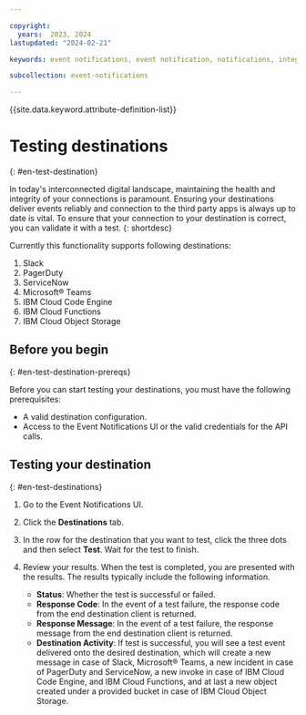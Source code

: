 ```yaml
---

copyright:
  years:  2023, 2024
lastupdated: "2024-02-21"

keywords: event notifications, event notification, notifications, integrations, destinations, test destinations

subcollection: event-notifications

---
```

{{site.data.keyword.attribute-definition-list}}

# Testing destinations
{: #en-test-destination}

In today's interconnected digital landscape, maintaining the health and integrity of your connections is paramount. Ensuring your destinations deliver events reliably and connection to the third party apps is always up to date is vital. To ensure that your connection to your destination is correct, you can validate it with a test.
{: shortdesc}

Currently this functionality supports following destinations:

1. Slack
2. PagerDuty
3. ServiceNow
4. Microsoft&reg; Teams
5. IBM Cloud Code Engine
6. IBM Cloud Functions
7. IBM Cloud Object Storage

## Before you begin
{: #en-test-destination-prereqs}

Before you can start testing your destinations, you must have the following prerequisites:

* A valid destination configuration.
* Access to the Event Notifications UI or the valid credentials for the API calls.

## Testing your destination
{: #en-test-destinations}

1. Go to the Event Notifications UI.
2. Click the **Destinations** tab.
3. In the row for the destination that you want to test, click the three dots and then select **Test**. Wait for the test to finish.
4. Review your results. When the test is completed, you are presented with the results. The results typically include the following information.

   - **Status**: Whether the test is successful or failed.
   - **Response Code**: In the event of a test failure, the response code from the end destination client is returned.
   - **Response Message**: In the event of a test failure, the response message from the end destination client is returned.
   - **Destination Activity**: If test is successful, you will see a test event delivered onto the desired destination, which will create a new message in case of Slack, Microsoft&reg; Teams, a new incident in case of PagerDuty and ServiceNow, a new invoke in case of IBM Cloud Code Engine, and IBM Cloud Functions, and at last a new object created under a provided bucket in case of IBM Cloud Object Storage.
